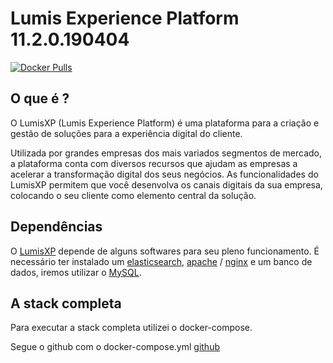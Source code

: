 Lumis Experience Platform 11.2.0.190404
=====================

[![Docker Pulls](https://img.shields.io/docker/pulls/jeduoliveira/lumisportal-stack.svg)](https://cloud.docker.com/u/jeduoliveira/repository/docker/jeduoliveira/lumisportal-stack)

O que é ?
---------

O LumisXP (Lumis Experience Platform) é uma plataforma para a criação e gestão de soluções para a experiência digital do cliente.

Utilizada por grandes empresas dos mais variados segmentos de mercado, a plataforma conta com diversos recursos que ajudam as empresas a acelerar a transformação digital dos seus negócios. As funcionalidades do LumisXP permitem que você desenvolva os canais digitais da sua empresa, colocando o seu cliente como elemento central da solução.

Dependências
------------
O [LumisXP](https://lumisxp.lumis.com.br/) depende de alguns softwares para seu pleno funcionamento. É necessário ter instalado um [elasticsearch](https://www.elastic.co/pt/products/elasticsearch), [apache](https://httpd.apache.org/) / [nginx](https://www.nginx.com/) e um banco de dados, iremos utilizar o [MySQL](https://www.mysql.com/).

A stack completa
----------------
Para executar a stack completa utilizei o docker-compose.

Segue o github com o docker-compose.yml 
[github](https://github.com/jeduoliveira/lumisportal-docker-compose-11.2.0)